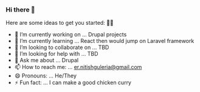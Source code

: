 ### Hi there 👋

<!--
**nitvirus/nitvirus** is a ✨ _special_ ✨ repository because its `README.md` (this file) appears on your GitHub profile.-->

Here are some ideas to get you started:
✌🏼
- 🔭 I’m currently working on ... Drupal projects
- 🌱 I’m currently learning ... React then would jump on Laravel framework
- 👯 I’m looking to collaborate on ... TBD
- 🤔 I’m looking for help with ... TBD
- 💬 Ask me about ... Drupal
- 📫 How to reach me: ... er.nitishguleria@gmail.com
- 😄 Pronouns: ... He/They
- ⚡ Fun fact: ... I can make a good chicken curry

